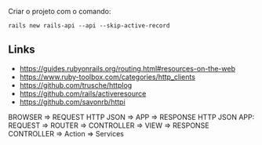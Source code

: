 Criar o projeto com o comando:

`rails new rails-api --api --skip-active-record`

## Links

- https://guides.rubyonrails.org/routing.html#resources-on-the-web
- https://www.ruby-toolbox.com/categories/http_clients
- https://github.com/trusche/httplog
- https://github.com/rails/activeresource
- https://github.com/savonrb/httpi


BROWSER => REQUEST HTTP JSON => APP => RESPONSE HTTP JSON
APP: REQUEST => ROUTER => CONTROLLER => VIEW => RESPONSE
CONTROLLER => Action => Services
